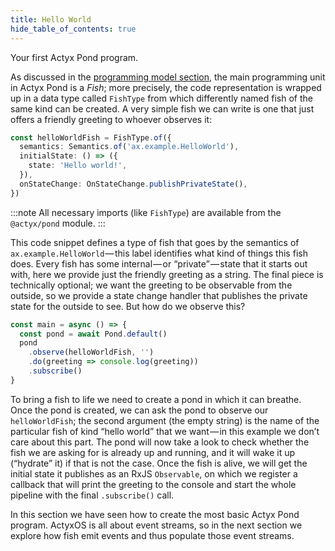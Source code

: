 ```yaml
---
title: Hello World
hide_table_of_contents: true
---
```


Your first Actyx Pond program.

As discussed in the [programming model section](../programming-model.md), the main programming unit in Actyx Pond is a _Fish_; more precisely, the code representation is wrapped up in a data type called `FishType` from which differently named fish of the same kind can be created.
A very simple fish we can write is one that just offers a friendly greeting to whoever observes it:

```typescript
const helloWorldFish = FishType.of({
  semantics: Semantics.of('ax.example.HelloWorld'),
  initialState: () => ({
    state: 'Hello world!',
  }),
  onStateChange: OnStateChange.publishPrivateState(),
})
```

:::note
All necessary imports (like `FishType`) are available from the `@actyx/pond` module.
:::

This code snippet defines a type of fish that goes by the semantics of `ax.example.HelloWorld` — this label identifies what kind of things this fish does.
Every fish has some internal — or “private” — state that it starts out with, here we provide just the friendly greeting as a string.
The final piece is technically optional; we want the greeting to be observable from the outside, so we provide a state change handler that publishes the private state for the outside to see. But how do we observe this?

```typescript
const main = async () => {
  const pond = await Pond.default()
  pond
    .observe(helloWorldFish, '')
    .do(greeting => console.log(greeting))
    .subscribe()
}
```

To bring a fish to life we need to create a pond in which it can breathe.
Once the pond is created, we can ask the pond to observe our `helloWorldFish`; the second argument (the empty string) is the name of the particular fish of kind “hello world” that we want — in this example we don’t care about this part.
The pond will now take a look to check whether the fish we are asking for is already up and running, and it will wake it up (“hydrate” it) if that is not the case.
Once the fish is alive, we will get the initial state it publishes as an RxJS `Observable`, on which we register a callback that will print the greeting to the console and start the whole pipeline with the final `.subscribe()` call.

In this section we have seen how to create the most basic Actyx Pond program.
ActyxOS is all about event streams, so in the next section we explore how fish emit events and thus populate those event streams.
